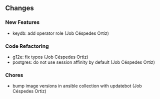## Changes

### New Features

* keydb: add operator role (Job Céspedes Ortiz)

### Code Refactoring

* g12e: fix typos (Job Céspedes Ortiz)
* postgres: do not use session affinity by default (Job Céspedes Ortiz)

### Chores

* bump image versions in ansible collection with updatebot (Job Céspedes Ortiz)
